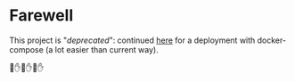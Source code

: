 # Farewell
This project is "*deprecated*": continued [here](https://github.com/joplin-vieweb) for a deployment with docker-compose (a lot easier than current way).  

:wave::hand::wave::hand::wave::hand:
